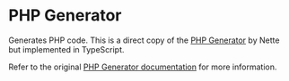# PHP Generator

Generates PHP code. This is a direct copy of the [PHP Generator](https://github.com/nette/php-generator) by Nette but implemented in TypeScript.

Refer to the original [PHP Generator documentation](https://doc.nette.org/en/php-generator) for more information.